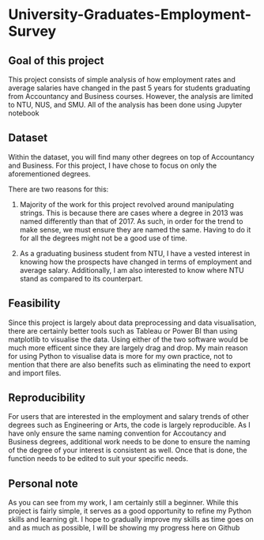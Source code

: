 # University-Graduates-Employment-Survey

## Goal of this project 
This project consists of simple analysis of how employment rates and average salaries have changed in the past 5 years for students graduating from Accountancy and Business courses. However, the analysis are limited to NTU, NUS, and SMU. All of the analysis has been done using Jupyter notebook

## Dataset
Within the dataset, you will find many other degrees on top of Accountancy and Business. For this project, I have chose to focus on only the aforementioned degrees. 

There are two reasons for this:
1) Majority of the work for this project revolved around manipulating strings. This is because there are cases where a degree in 2013 was named differently than that of 2017. As such, in order for the trend to make sense, we must ensure they are named the same. Having to do it for all the degrees might not be a good use of time.

2) As a graduating business student from NTU, I have a vested interest in knowing how the prospects have changed in terms of employment and average salary. Additionally, I am also interested to know where NTU stand as compared to its counterpart.

## Feasibility
Since this project is largely about data preprocessing and data visualisation, there are certainly better tools such as Tableau or Power BI than using matplotlib to visualise the data. Using either of the two software would be much more efficent since they are largely drag and drop. My main reason for using Python to visualise data is more for my own practice, not to mention that there are also benefits such as eliminating the need to export and import files.

## Reproducibility
For users that are interested in the employment and salary trends of other degrees such as Engineering or Arts, the code is largely reproducible. As I have only ensure the same naming convention for Accoutancy and Business degrees, additional work needs to be done to ensure the naming of the degree of your interest is consistent as well. Once that is done, the function needs to be edited to suit your specific needs. 

## Personal note
As you can see from my work, I am certainly still a beginner. While this project is fairly simple, it serves as a good opportunity to refine my Python skills and learning git. I hope to gradually improve my skills as time goes on and as much as possible, I will be showing my progress here on Github
